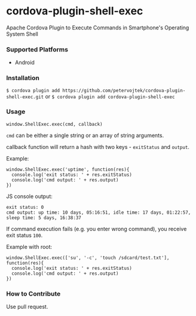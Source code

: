 # cordova-plugin-shell-exec

Apache Cordova Plugin to Execute Commands in Smartphone's Operating System Shell

### Supported Platforms

* Android

### Installation

`$ cordova plugin add https://github.com/petervojtek/cordova-plugin-shell-exec.git`
or
`$ cordova plugin add cordova-plugin-shell-exec`

### Usage

```
window.ShellExec.exec(cmd, callback)
```

`cmd` can be either a single string or an array of string arguments.

callback function will return a hash with two keys - `exitStatus` and `output`.

Example:

```
window.ShellExec.exec('uptime', function(res){
  console.log('exit status: ' + res.exitStatus)
  console.log('cmd output: ' + res.output)
})
```

JS console output:
```
exit status: 0
cmd output: up time: 10 days, 05:16:51, idle time: 17 days, 01:22:57, sleep time: 5 days, 16:38:37
```

If command execution fails (e.g. you enter wrong command), you receive exit status `100`.

Example with root:

```
window.ShellExec.exec(['su', '-c', 'touch /sdcard/test.txt'], function(res){
  console.log('exit status: ' + res.exitStatus)
  console.log('cmd output: ' + res.output)
})
```

### How to Contribute

Use pull request.
